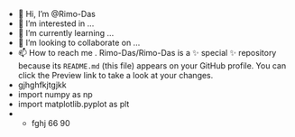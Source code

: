 - 👋 Hi, I’m @Rimo-Das
- 👀 I’m interested in ...
- 🌱 I’m currently learning ...
- 💞️ I’m looking to collaborate on ...
- 📫 How to reach me .
Rimo-Das/Rimo-Das is a ✨ special ✨ repository because its `README.md` (this file) appears on your GitHub profile.
You can click the Preview link to take a look at your changes.
- gjhghfkjtgjkk
- import numpy as np
- import matplotlib.pyplot as plt
- * fghj
66
90
